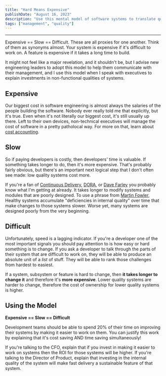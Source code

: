 ```yaml
---
title: "Hard Means Expensive"
publishDate: "August 16, 2023"
description: "Use this mental model of software systems to translate quality priorities into business priorities."
tags: ["management", "quality"]
---
```


---

Expensive == Slow == Difficult. These are all proxies for one another. Think of them as synonyms almost. Your system is expensive if it's difficult to work on. A feature is expensive if it takes a long time to build.

It might not feel like a major revelation, and it shouldn't be, but I advise new engineering leaders to adopt this model to help them communicate with their management, and I use this model when I speak with executives to explain investments in non-functional qualities of systems.

## Expensive

Our biggest cost in software engineering is almost always the salaries of the people building the software. Nobody ever really told me that explicitly, but it's true. Even when it's not literally our biggest cost, it's still usually up there. Left to their own devices, non-technical executives will manage the cost of software in a pretty patholocal way. For more on that, learn about [cost accounting](https://anthonysciamanna.com/2019/03/23/the-cost-of-cost-center-software-development.html).

## Slow

So if paying developers is costly, then developers' time is valuable. If something takes longer to do, then it's more expensive. That's probably fairly obvious, but there's an important next logical step that I don't often see made: low quality systems cost more.

If you're a fan of [Continuous Delivery](https://continuousdelivery.com/), [DORA](https://dora.dev), or [Dave Farley](https://www.youtube.com/@ContinuousDelivery) you probably know what I'm getting at already. It takes longer to modify systems and modules that are poorly designed. To use a phrase from [Martin Fowler](https://martinfowler.com/bliki/TechnicalDebt.html), Healthy systems accumulate "deficiencies in internal quality" over time that make changes to those systems slower. Worse yet, many systems are designed poorly from the very beginning.

## Difficult

Unfortunately, speed is a lagging indicator. If you're a developer one of the most important signals you should pay attention to is how easy or hard something is to change. If you ask a developer to talk through the parts of their system that are difficult to work on, they will be able to produce an absolute unit of a _list_ of stuff. They will be able to rank those challenges from hardest to easiest.

If a system, subsystem or feature is hard to change, then **it takes longer to change it** and therefore it's **more expensive**. Lower quality systems are harder to change, therefore the cost of ownership for lower quality systems is higher.

## Using the Model

**Expensive == Slow == Difficult**

Development teams should be able to spend 20% of their time on improving their systems by making it easier to work on them. You can justify this work by explaining that it's cost saving AND time saving simultaneously!

If you're talking to the CFO, explain that if you invest in making it easier to work on systems then the ROI for those systems will be higher. If you're talking to the Director of Product, explain that investing in the internal quality of the system will make fast delivery a sustainable feature of that system.
